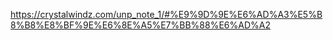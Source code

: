 https://crystalwindz.com/unp_note_1/#%E9%9D%9E%E6%AD%A3%E5%B8%B8%E8%BF%9E%E6%8E%A5%E7%BB%88%E6%AD%A2
